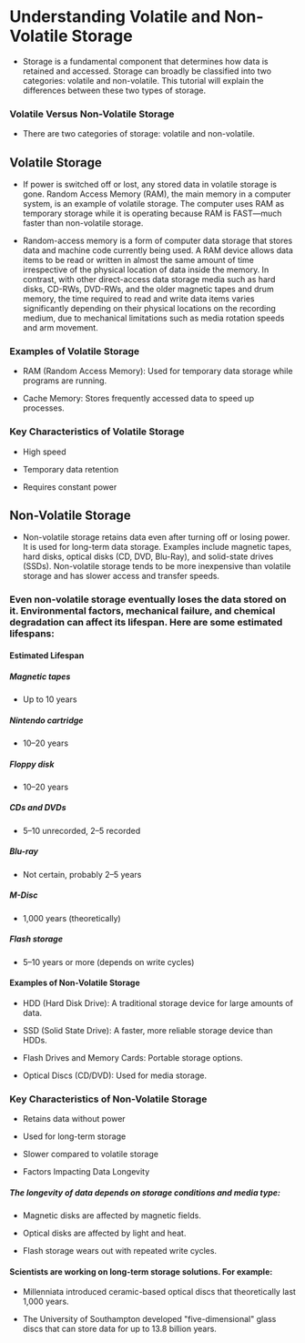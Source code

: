 # Understanding Volatile and Non-Volatile Storage

- Storage is a fundamental component that determines how data is retained and accessed. Storage can broadly be classified into two categories: volatile and non-volatile. This tutorial will explain the differences between these two types of storage.

### Volatile Versus Non-Volatile Storage

- There are two categories of storage: volatile and non-volatile.

## Volatile Storage

- If power is switched off or lost, any stored data in volatile storage is gone. Random Access Memory (RAM), the main memory in a computer system, is an example of volatile storage. The computer uses RAM as temporary storage while it is operating because RAM is FAST—much faster than non-volatile storage.

- Random-access memory is a form of computer data storage that stores data and machine code currently being used. A RAM device allows data items to be read or written in almost the same amount of time irrespective of the physical location of data inside the memory. In contrast, with other direct-access data storage media such as hard disks, CD-RWs, DVD-RWs, and the older magnetic tapes and drum memory, the time required to read and write data items varies significantly depending on their physical locations on the recording medium, due to mechanical limitations such as media rotation speeds and arm movement.

### Examples of Volatile Storage

- RAM (Random Access Memory): Used for temporary data storage while programs are running.

- Cache Memory: Stores frequently accessed data to speed up processes.

### Key Characteristics of Volatile Storage

- High speed

- Temporary data retention

- Requires constant power

## Non-Volatile Storage

- Non-volatile storage retains data even after turning off or losing power. It is used for long-term data storage. Examples include magnetic tapes, hard disks, optical disks (CD, DVD, Blu-Ray), and solid-state drives (SSDs). Non-volatile storage tends to be more inexpensive than volatile storage and has slower access and transfer speeds.

### Even non-volatile storage eventually loses the data stored on it. Environmental factors, mechanical failure, and chemical degradation can affect its lifespan. Here are some estimated lifespans:

#### Estimated Lifespan

##### Magnetic tapes

- Up to 10 years

##### Nintendo cartridge

- 10–20 years

##### Floppy disk

- 10–20 years

##### CDs and DVDs

- 5–10 unrecorded, 2–5 recorded

##### Blu-ray

- Not certain, probably 2–5 years

##### M-Disc

- 1,000 years (theoretically)

##### Flash storage

- 5–10 years or more (depends on write cycles)

#### Examples of Non-Volatile Storage

- HDD (Hard Disk Drive): A traditional storage device for large amounts of data.

- SSD (Solid State Drive): A faster, more reliable storage device than HDDs.

- Flash Drives and Memory Cards: Portable storage options.

- Optical Discs (CD/DVD): Used for media storage.

### Key Characteristics of Non-Volatile Storage

- Retains data without power

- Used for long-term storage

- Slower compared to volatile storage

- Factors Impacting Data Longevity

##### The longevity of data depends on storage conditions and media type:

- Magnetic disks are affected by magnetic fields.

- Optical disks are affected by light and heat.

- Flash storage wears out with repeated write cycles.

#### Scientists are working on long-term storage solutions. For example:

- Millenniata introduced ceramic-based optical discs that theoretically last 1,000 years.

- The University of Southampton developed "five-dimensional" glass discs that can store data for up to 13.8 billion years.
